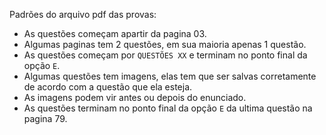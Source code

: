 Padrões do arquivo pdf das provas:

- As questões começam apartir da pagina 03.
- Algumas paginas tem 2 questões, em sua maioria apenas 1 questão.
- As questões começam por `QUESTÕES XX` e terminam no ponto final da opção `E`.
- Algumas questões tem imagens, elas tem que ser salvas corretamente de acordo com a questão que ela esteja.
- As imagens podem vir antes ou depois do enunciado.
- As questões terminam no ponto final da opção `E` da ultima questão na pagina 79.